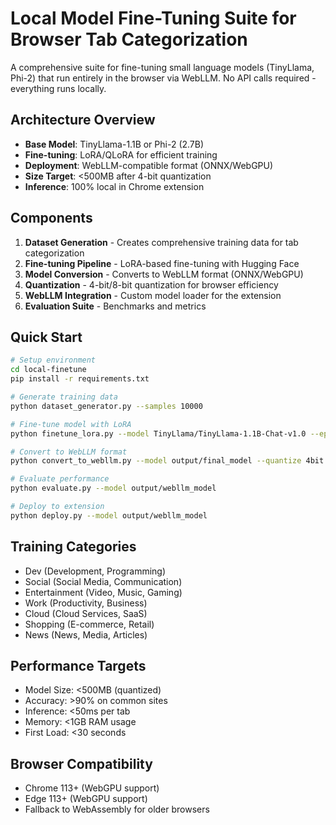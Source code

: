 # Local Model Fine-Tuning Suite for Browser Tab Categorization

A comprehensive suite for fine-tuning small language models (TinyLlama, Phi-2) that run entirely in the browser via WebLLM. No API calls required - everything runs locally.

## Architecture Overview

- **Base Model**: TinyLlama-1.1B or Phi-2 (2.7B)
- **Fine-tuning**: LoRA/QLoRA for efficient training
- **Deployment**: WebLLM-compatible format (ONNX/WebGPU)
- **Size Target**: <500MB after 4-bit quantization
- **Inference**: 100% local in Chrome extension

## Components

1. **Dataset Generation** - Creates comprehensive training data for tab categorization
2. **Fine-tuning Pipeline** - LoRA-based fine-tuning with Hugging Face
3. **Model Conversion** - Converts to WebLLM format (ONNX/WebGPU)
4. **Quantization** - 4-bit/8-bit quantization for browser efficiency
5. **WebLLM Integration** - Custom model loader for the extension
6. **Evaluation Suite** - Benchmarks and metrics

## Quick Start

```bash
# Setup environment
cd local-finetune
pip install -r requirements.txt

# Generate training data
python dataset_generator.py --samples 10000

# Fine-tune model with LoRA
python finetune_lora.py --model TinyLlama/TinyLlama-1.1B-Chat-v1.0 --epochs 3

# Convert to WebLLM format
python convert_to_webllm.py --model output/final_model --quantize 4bit

# Evaluate performance
python evaluate.py --model output/webllm_model

# Deploy to extension
python deploy.py --model output/webllm_model
```

## Training Categories

- Dev (Development, Programming)
- Social (Social Media, Communication)
- Entertainment (Video, Music, Gaming)
- Work (Productivity, Business)
- Cloud (Cloud Services, SaaS)
- Shopping (E-commerce, Retail)
- News (News, Media, Articles)

## Performance Targets

- Model Size: <500MB (quantized)
- Accuracy: >90% on common sites
- Inference: <50ms per tab
- Memory: <1GB RAM usage
- First Load: <30 seconds

## Browser Compatibility

- Chrome 113+ (WebGPU support)
- Edge 113+ (WebGPU support)
- Fallback to WebAssembly for older browsers